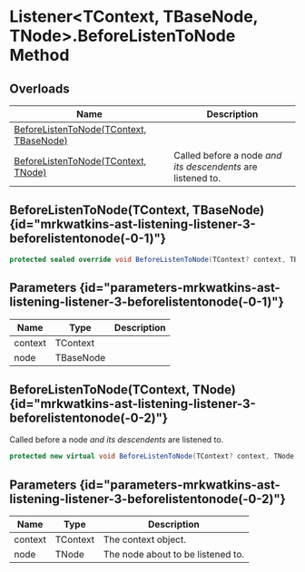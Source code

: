 # Listener&lt;TContext, TBaseNode, TNode&gt;.BeforeListenToNode Method
## Overloads

| Name | Description |
| ---- | ----------- |
| [BeforeListenToNode(TContext, TBaseNode)](MrKWatkins.Ast.Listening.Listener-3.BeforeListenToNode.md#mrkwatkins-ast-listening-listener-3-beforelistentonode(-0-1)) |  |
| [BeforeListenToNode(TContext, TNode)](MrKWatkins.Ast.Listening.Listener-3.BeforeListenToNode.md#mrkwatkins-ast-listening-listener-3-beforelistentonode(-0-2)) | Called before a node *and its descendents* are listened to. |

## BeforeListenToNode(TContext, TBaseNode) {id="mrkwatkins-ast-listening-listener-3-beforelistentonode(-0-1)"}

```c#
protected sealed override void BeforeListenToNode(TContext? context, TBaseNode node);
```

## Parameters {id="parameters-mrkwatkins-ast-listening-listener-3-beforelistentonode(-0-1)"}

| Name | Type | Description |
| ---- | ---- | ----------- |
| context | TContext |  |
| node | TBaseNode |  |

## BeforeListenToNode(TContext, TNode) {id="mrkwatkins-ast-listening-listener-3-beforelistentonode(-0-2)"}

Called before a node *and its descendents* are listened to.

```c#
protected new virtual void BeforeListenToNode(TContext? context, TNode node);
```

## Parameters {id="parameters-mrkwatkins-ast-listening-listener-3-beforelistentonode(-0-2)"}

| Name | Type | Description |
| ---- | ---- | ----------- |
| context | TContext | The context object. |
| node | TNode | The node about to be listened to. |


